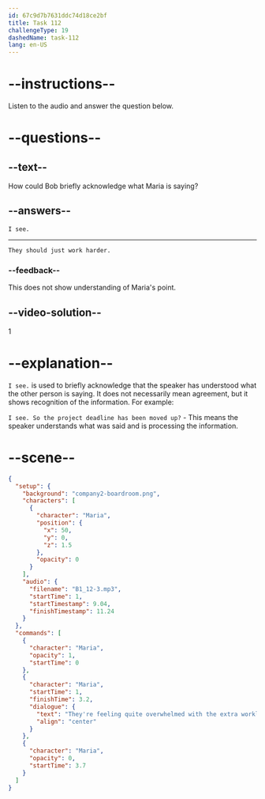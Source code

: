 ```yaml
---
id: 67c9d7b7631ddc74d18ce2bf
title: Task 112
challengeType: 19
dashedName: task-112
lang: en-US
---
```


<!-- (Audio) Maria: They're feeling quite overwhelmed with the extra workload. -->

<!-- SPEAKING -->

# --instructions--

Listen to the audio and answer the question below.  

# --questions--

## --text--

How could Bob briefly acknowledge what Maria is saying?  

## --answers--

`I see.`

---

`They should just work harder.`

### --feedback--

This does not show understanding of Maria's point.

## --video-solution--

1  

# --explanation--

`I see.` is used to briefly acknowledge that the speaker has understood what the other person is saying. It does not necessarily mean agreement, but it shows recognition of the information. For example:

`I see. So the project deadline has been moved up?` - This means the speaker understands what was said and is processing the information.

# --scene--

```json
{
  "setup": {
    "background": "company2-boardroom.png",
    "characters": [
      {
        "character": "Maria",
        "position": {
          "x": 50,
          "y": 0,
          "z": 1.5
        },
        "opacity": 0
      }
    ],
    "audio": {
      "filename": "B1_12-3.mp3",
      "startTime": 1,
      "startTimestamp": 9.04,
      "finishTimestamp": 11.24
    }
  },
  "commands": [
    {
      "character": "Maria",
      "opacity": 1,
      "startTime": 0
    },
    {
      "character": "Maria",
      "startTime": 1,
      "finishTime": 3.2,
      "dialogue": {
        "text": "They're feeling quite overwhelmed with the extra workload.",
        "align": "center"
      }
    },
    {
      "character": "Maria",
      "opacity": 0,
      "startTime": 3.7
    }
  ]
}
```
